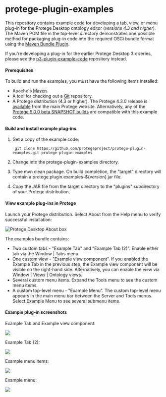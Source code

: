 # protege-plugin-examples

This repository contains example code for developing a tab, view, or menu plug-in for the Protege Desktop ontology editor (*versions 4.3 and higher*).  The Maven POM file in the top-level directory demonstrates one possible method for packaging plug-in code into the required OSGi bundle format using the [Maven Bundle Plugin](http://felix.apache.org/site/apache-felix-maven-bundle-plugin-bnd.html).

If you're developing a plug-in for the earlier Protege Desktop 3.x series, please see the [p3-plugin-example-code](https://github.com/protegeproject/p3-plugin-example-code) repository instead.

#### Prerequisites

To build and run the examples, you must have the following items installed:

+ Apache's [Maven](http://maven.apache.org/index.html).
+ A tool for checking out a [Git](http://git-scm.com/) repository.
+ A Protege distribution (4.3 or higher).  The Protege 4.3.0 release is [available](http://protege.stanford.edu/products.php#desktop-protege) from the main Protege website.  Alternatively, any of the [Protege 5.0.0 beta SNAPSHOT builds](http://protege.stanford.edu/download/protege/5.0/snapshots/) are compatible with this example code.

#### Build and install example plug-ins

1. Get a copy of the example code:

        git clone https://github.com/protegeproject/protege-plugin-examples.git protege-plugin-examples
    
2. Change into the protege-plugin-examples directory.

3. Type mvn clean package.  On build completion, the "target" directory will contain a protege.plugin.examples-${version}.jar file.

4. Copy the JAR file from the target directory to the "plugins" subdirectory of your Protege distribution.
 
#### View example plug-ins in Protege

Launch your Protege distribution.  Select About from the Help menu to verify successful installation:

![Protege Desktop About box](http://jvendetti.github.io/img/protege/protege%20about%20box.png)

The examples bundle contains:

+ Two custom tabs - "Example Tab" and "Example Tab (2)".  Enable either tab via the Window | Tabs menu.
+ One custom view - "Example view component".  If you enabled the Example Tab in the previous step, the Example view component will be visible on the right-hand side.  Alternatively, you can enable the view via Window | Views | Ontology views.
+ Several custom menu items.  Expand the Tools menu to see the custom menu items.
+ A custom top-level menu - "Example Menu".  The custom top-level menu appears in the main menu bar between the Server and Tools menus.  Select Example Menu to see several submenu items.
 
#### Example plug-in screenshots

Example Tab and Example view component:

![](http://jvendetti.github.io/img/protege/example-view-component.png)

Example Tab (2):

![](http://jvendetti.github.io/img/protege/example-tab.png)

Example menu items:

![](http://jvendetti.github.io/img/protege/example-menu-items.png)

Example menu:

![](http://jvendetti.github.io/img/protege/example-menu.png)

